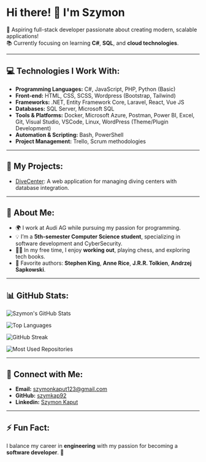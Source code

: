 # Hi there! 👋 I'm Szymon

🚀 Aspiring full-stack developer passionate about creating modern, scalable applications!  
📚 Currently focusing on learning **C#**, **SQL**, and **cloud technologies**.  

---

## 💻 Technologies I Work With:
- **Programming Languages:** C#, JavaScript, PHP, Python (Basic)
- **Front-end:** HTML, CSS, SCSS, Wordpress  (Bootstrap, Tailwind)
- **Frameworks:** .NET, Entity Framework Core, Laravel, React, Vue JS
- **Databases:** SQL Server, Microsoft SQL
- **Tools & Platforms:** Docker, Microsoft Azure, Postman, Power BI, Excel, Git, Visual Studio, VSCode, Linux, WordPress (Theme/Plugin Development)
- **Automation & Scripting:** Bash, PowerShell
- **Project Management:** Trello, Scrum methodologies


---

## 🌟 My Projects:
- [DiveCenter](https://github.com/szymkap92/DiveCenter): A web application for managing diving centers with database integration.

---

## 🎯 About Me:
- 🌍 I work at Audi AG while pursuing my passion for programming.
- 💡 I’m a **5th-semester Computer Science student**, specializing in software development and CyberSecurity.
- 🏋️‍♂️ In my free time, I enjoy **working out**, playing chess, and exploring tech books.
- 📖 Favorite authors: **Stephen King**, **Anne Rice**, **J.R.R. Tolkien**, **Andrzej Sapkowski**.

---

## 📊 GitHub Stats:
![Szymon's GitHub Stats](https://github-readme-stats.vercel.app/api?username=szymkap92&show_icons=true&theme=radical)

![Top Languages](https://github-readme-stats.vercel.app/api/top-langs/?username=szymkap92&layout=compact&theme=radical)

![GitHub Streak](https://github-readme-streak-stats.herokuapp.com/?user=szymkap92&theme=radical)

![Most Used Repositories](https://github-readme-stats.vercel.app/api/pin/?username=szymkap92&repo=DiveCenter&theme=radical)

---

## 🤝 Connect with Me:
- **Email:** [szymonkaput123@gmail.com](mailto:szymonkaput123@gmail.com)
- **GitHub:** [szymkap92](https://github.com/szymkap92)
- **Linkedin:** [Szymon Kaput](https://www.linkedin.com/in/szymon-kaput)

---

## ⚡ Fun Fact:
I balance my career in **engineering** with my passion for becoming a **software developer**. 🚀



